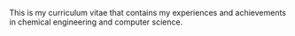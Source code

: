 This is my curriculum vitae that contains my experiences and achievements in chemical engineering and computer science.
